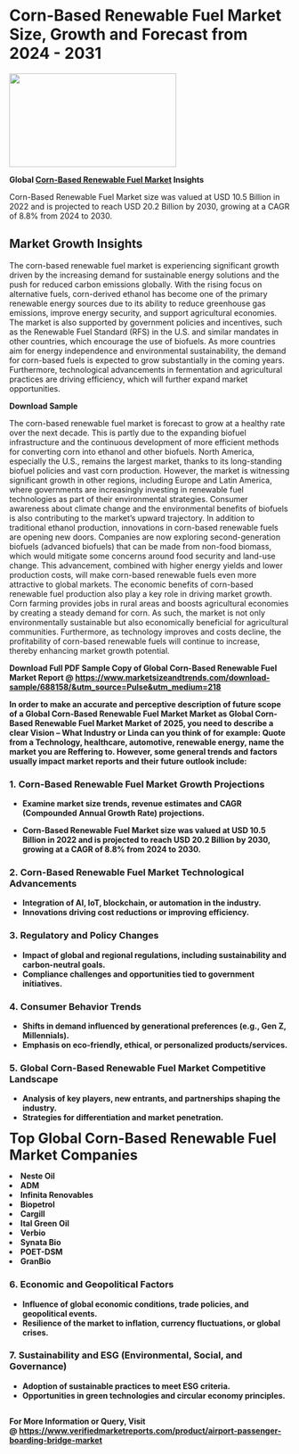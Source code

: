 <H1>Corn-Based Renewable Fuel Market Size, Growth and Forecast from 2024 - 2031</H1><img class="aligncenter size-medium wp-image-584254" src="https://thirdeyenews.in/wp-content/uploads/2024/09/Global-Market-Research-300x168.jpeg" alt="" width="300" height="168" /><p><strong>Global&nbsp;<a href="https://www.marketsizeandtrends.com/download-sample/688158/&amp;utm_source=Pulse&amp;utm_medium=218">Corn-Based Renewable Fuel Market</a> Insights</strong></p><p>Corn-Based Renewable Fuel Market size was valued at USD 10.5 Billion in 2022 and is projected to reach USD 20.2 Billion by 2030, growing at a CAGR of 8.8% from 2024 to 2030.</p><p><h2>Market Growth Insights</h2> <p>The corn-based renewable fuel market is experiencing significant growth driven by the increasing demand for sustainable energy solutions and the push for reduced carbon emissions globally. With the rising focus on alternative fuels, corn-derived ethanol has become one of the primary renewable energy sources due to its ability to reduce greenhouse gas emissions, improve energy security, and support agricultural economies. The market is also supported by government policies and incentives, such as the Renewable Fuel Standard (RFS) in the U.S. and similar mandates in other countries, which encourage the use of biofuels. As more countries aim for energy independence and environmental sustainability, the demand for corn-based fuels is expected to grow substantially in the coming years. Furthermore, technological advancements in fermentation and agricultural practices are driving efficiency, which will further expand market opportunities.</p> <p><strong>Download Sample</strong></p> <p>The corn-based renewable fuel market is forecast to grow at a healthy rate over the next decade. This is partly due to the expanding biofuel infrastructure and the continuous development of more efficient methods for converting corn into ethanol and other biofuels. North America, especially the U.S., remains the largest market, thanks to its long-standing biofuel policies and vast corn production. However, the market is witnessing significant growth in other regions, including Europe and Latin America, where governments are increasingly investing in renewable fuel technologies as part of their environmental strategies. Consumer awareness about climate change and the environmental benefits of biofuels is also contributing to the market’s upward trajectory. In addition to traditional ethanol production, innovations in corn-based renewable fuels are opening new doors. Companies are now exploring second-generation biofuels (advanced biofuels) that can be made from non-food biomass, which would mitigate some concerns around food security and land-use change. This advancement, combined with higher energy yields and lower production costs, will make corn-based renewable fuels even more attractive to global markets. The economic benefits of corn-based renewable fuel production also play a key role in driving market growth. Corn farming provides jobs in rural areas and boosts agricultural economies by creating a steady demand for corn. As such, the market is not only environmentally sustainable but also economically beneficial for agricultural communities. Furthermore, as technology improves and costs decline, the profitability of corn-based renewable fuels will continue to increase, thereby enhancing market growth potential. <p><strong></p><p><span class=""><strong>Download Full PDF Sample Copy of Global Corn-Based Renewable Fuel Market Report</strong> @ <a href="https://www.marketsizeandtrends.com/download-sample/688158/&amp;utm_source=Pulse&amp;utm_medium=218" target="_blank">https://www.marketsizeandtrends.com/download-sample/688158/&amp;utm_source=Pulse&amp;utm_medium=218</a></span></p><p>In order to make an accurate and perceptive description of future scope of a Global&nbsp;Corn-Based Renewable Fuel Market Market as Global&nbsp;Corn-Based Renewable Fuel Market Market of 2025, you need to describe a clear Vision &ndash; What Industry or Linda can you think of for example: Quote from a Technology, healthcare, automotive, renewable energy, name the market you are Reffering to. However, some general trends and factors usually impact market reports and their future outlook include:</p><h3>1.&nbsp;<strong>Corn-Based Renewable Fuel Market Growth Projections</strong></h3><ul><li>Examine market size trends, revenue estimates and CAGR (Compounded Annual Growth Rate) projections.</li><li><p>Corn-Based Renewable Fuel Market size was valued at USD 10.5 Billion in 2022 and is projected to reach USD 20.2 Billion by 2030, growing at a CAGR of 8.8% from 2024 to 2030.</p></li></ul><h3>2.&nbsp;<strong>Corn-Based Renewable Fuel Market Technological Advancements</strong></h3><ul><li>Integration of AI, IoT, blockchain, or automation in the industry.</li><li>Innovations driving cost reductions or improving efficiency.</li></ul><h3>3.&nbsp;<strong>Regulatory and Policy Changes</strong></h3><ul><li>Impact of global and regional regulations, including sustainability and carbon-neutral goals.</li><li>Compliance challenges and opportunities tied to government initiatives.</li></ul><h3>4.&nbsp;<strong>Consumer Behavior Trends</strong></h3><ul><li>Shifts in demand influenced by generational preferences (e.g., Gen Z, Millennials).</li><li>Emphasis on eco-friendly, ethical, or personalized products/services.</li></ul><h3>5.&nbsp;<strong>Global Corn-Based Renewable Fuel Market Competitive Landscape</strong></h3><ul><li>Analysis of key players, new entrants, and partnerships shaping the industry.</li><li>Strategies for differentiation and market penetration.</li></ul><p data-pm-slice="1 1 []"><span style="color: inherit; font-family: inherit; font-size: 25px;">Top Global Corn-Based Renewable Fuel Market Companies</span></p><div class="" data-test-id=""><p><li>Neste Oil</li><li> ADM</li><li> Infinita Renovables</li><li> Biopetrol</li><li> Cargill</li><li> Ital Green Oil</li><li> Verbio</li><li> Synata Bio</li><li> POET-DSM</li><li> GranBio</li></p></div><h3>6.&nbsp;<strong>Economic and Geopolitical Factors</strong></h3><ul><li>Influence of global economic conditions, trade policies, and geopolitical events.</li><li>Resilience of the market to inflation, currency fluctuations, or global crises.</li></ul><h3>7.&nbsp;<strong>Sustainability and ESG (Environmental, Social, and Governance)</strong></h3><ul><li>Adoption of sustainable practices to meet ESG criteria.</li><li>Opportunities in green technologies and circular economy principles.</li></ul><h2><strong style="font-size: 14px;">For More Information or Query, Visit @&nbsp;</strong><a style="background-color: #ffffff; font-size: 14px;" href="https://www.marketsizeandtrends.com/report/corn-based-renewable-fuel-market/" target="_blank">https://www.verifiedmarketreports.com/product/airport-passenger-boarding-bridge-market</a></h2>
